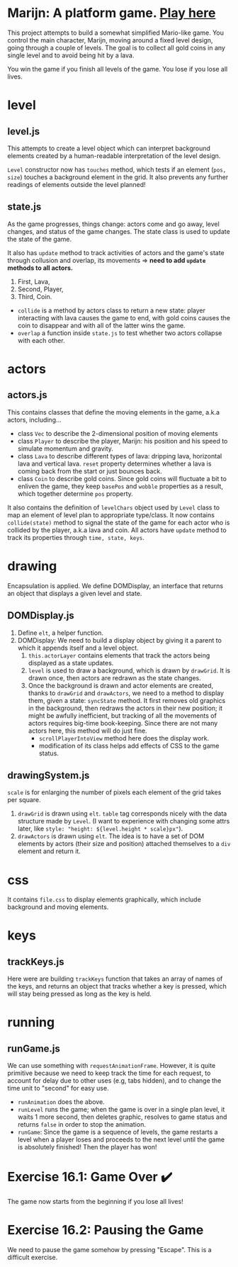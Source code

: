 # Marijn: A platform game. [Play here](https://htmlpreview.github.io/?https://github.com/SonTrungTo/Full_Stack/blob/master/EloquentJS/ch16/Marijn.html)
This project attempts to build a somewhat simplified Mario-like game. You control
the main character, Marijn, moving around a fixed level design, going through a couple of levels.
The goal is to collect all gold coins in any single level and to avoid being hit
by a lava.

You win the game if you finish all levels of the game. You lose if you lose all
lives.

# level
## level.js
This attempts to create a level object which can interpret background elements
created by a human-readable interpretation of the level design.

`Level` constructor now has `touches` method, which tests if an element (`pos, size`) touches
a background element in the grid. It also prevents any further readings of elements
outside the level planned!

## state.js
As the game progresses, things change: actors come and go away, level changes,
and status of the game changes. The state class is used to update the state of the game.

It also has `update` method to track activities of actors and the game's state through
collusion and overlap, its movements => **need to add `update` methods to all actors.**

1. First, Lava,
2. Second, Player,
3. Third, Coin.

* `collide` is a method by actors class to return a new state: player interacting
with lava causes the game to end, with gold coins causes the coin to disappear
and with all of the latter wins the game.
* `overlap` a function inside `state.js` to test whether two actors collapse
with each other.

# actors
## actors.js
This contains classes that define the moving elements in the game, a.k.a actors,
including...
* class `Vec` to describe the 2-dimensional position of moving elements
* class `Player` to describe the player, Marijn: his position and his speed to simulate
momentum and gravity.
* class `Lava` to describe different types of lava: dripping lava, horizontal lava
and vertical lava. `reset` property determines whether a lava is coming back from
the start or just bounces back.
* class `Coin` to describe gold coins. Since gold coins will fluctuate
a bit to enliven the game, they keep `basePos` and `wobble` properties as a result,
which together determine `pos` property.

It also contains the definition of `levelChars` object used by `Level` class
to map an element of level plan to appropriate type/class. It now contains
`collide(state)` method to signal the state of the game for each actor who is collided
by the player, a.k.a lava and coin. All actors have `update` method to track
its properties through `time, state, keys`.

# drawing
Encapsulation is applied. We define DOMDisplay, an interface that returns
an object that displays a given level and state.

## DOMDisplay.js
1. Define `elt`, a helper function.
1. DOMDisplay: We need to build a display object by giving it a parent to which
it appends itself and a level object.
   1. `this.actorLayer` contains elements that track the actors being displayed
   as a state updates.
   1. `level` is used to draw a background, which is drawn by `drawGrid`. It is
   drawn once, then actors are redrawn as the state changes.
   1. Once the background is drawn and actor elements are created, thanks to
   `drawGrid` and `drawActors`, we need to a method to display them, given a state:
   `syncState` method. It first removes old graphics in the background, then
   redraws the actors in their new position; it might be awfully inefficient,
   but tracking of all the movements of actors requires big-time book-keeping.
   Since there are not many actors here, this method will do just fine.
       * `scrollPlayerIntoView` method here does the display work.
       * modification of its class helps add effects of CSS to the game status.

## drawingSystem.js
`scale` is for enlarging the number of pixels each element of the grid takes per square.
1. `drawGrid` is drawn using `elt`. `table` tag corresponds nicely with the data
structure made by `Level`. (I want to experience with changing some attrs later,
like `style: "height: ${level.height * scale}px"`).
1. `drawActors` is drawn using `elt`. The idea is to have a set of DOM elements by
actors (their size and position) attached themselves to a `div` element and return it.

# css
It contains `file.css` to display elements graphically, which include background
and moving elements.

# keys

## trackKeys.js
Here were are building `trackKeys` function that takes an array of names of the keys,
and returns an object that tracks whether a key is pressed, which will stay
being pressed as long as the key is held.

# running

## runGame.js
We can use something with `requestAnimationFrame`. However, it is quite primitive
because we need to keep track the time for each request, to account for delay
due to other uses (e.g, tabs hidden), and to change the time unit to "second"
for easy use.

* `runAnimation` does the above.
* `runLevel` runs the game; when the game is over in a single plan level,
it waits 1 more second, then deletes graphic, resolves to game status and returns `false`
in order to stop the animation.
* `runGame`: Since the game is a sequence of levels, the game restarts a level
when a player loses and proceeds to the next level until the game is absolutely finished!
Then the player has won!

# Exercise 16.1: Game Over :heavy_check_mark:
The game now starts from the beginning if you lose all lives!

# Exercise 16.2: Pausing the Game
We need to pause the game somehow by pressing "Escape". This is a difficult exercise.
